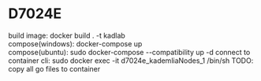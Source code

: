 # D7024E

build image: docker build . -t kadlab <br>
compose(windows): docker-compose up <br>
compose(ubuntu): sudo docker-compose --compatibility up -d
connect to container cli: sudo docker exec -it d7024e_kademliaNodes_1 /bin/sh
TODO: copy all go files to container
